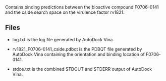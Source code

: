 Contains binding predictions between the bioactive compound F0706-0141 and the cside search space on the virulence factor rv1821.

## Files

- log.txt is the log file generated by AutoDock Vina.

- rv1821_F0706-0141_cside.pdbqt is the PDBQT file generated by AutoDock Vina containing the orientation and binding location of F0706-0141.

- stdoe.txt is the combined STDOUT and STDERR output of AutoDock Vina.

